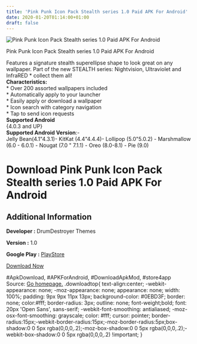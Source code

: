 ```yaml
---
title: 'Pink Punk Icon Pack Stealth series 1.0 Paid APK For Android'
date: 2020-01-20T01:14:00+01:00
draft: false
---
```


![Pink Punk Icon Pack Stealth series 1.0 Paid APK For Android](https://i1.wp.com/apkhome.net/wp-content/uploads/2020/01/Pink-Punk-Icon-Pack-Stealth-series-1.0-Paid.png "Pink Punk Icon Pack Stealth series 1.0 Paid APK For Android")

  

Pink Punk Icon Pack Stealth series 1.0 Paid APK For Android

Features a signature stealth superellipse shape to look great on any wallpaper. Part of the new STEALTH series: Nightvision, Ultraviolet and InfraRED \* collect them all!  
**Characteristics:**  
\* Over 200 assorted wallpapers included  
\* Automatically apply to your launcher  
\* Easily apply or download a wallpaper  
\* Icon search with category navigation  
\* Tap to send icon requests  
**Supported Android**  
{4.0.3 and UP}  
**Supported Android Version**:-  
Jelly Bean(4.1"4.3.1)- KitKat (4.4"4.4.4)- Lollipop (5.0"5.0.2) - Marshmallow (6.0 - 6.0.1) - Nougat (7.0 " 7.1.1) - Oreo (8.0-8.1) - Pie (9.0)

Download Pink Punk Icon Pack Stealth series 1.0 Paid APK For Android
====================================================================

Additional Information
----------------------

**Developer :** DrumDestroyer Themes

**Version :** 1.0

**Google Play :** [PlayStore](https://play.google.com/store/apps/details?id=hot.pink.icons.ddt)

  

[Download Now](https://store4app.co/post/pink-punk-icon-pack-stealth-series-1-0-paid-apk-for-android_1579456143)

  
#ApkDownload, #APKForAndroid, #DownloadApkMod, #store4app  
Source: [Go homepage.](https://store4app.co/post/pink-punk-icon-pack-stealth-series-1-0-paid-apk-for-android_1579456143) .downloadtop{ text-align:center; -webkit-appearance: none; -moz-appearance: none; appearance: none; width: 100%; padding: 9px 9px 11px 13px; background-color: #0EBD3F; border: none; color:#fff; border-radius: 3px; outline: none; font-weight;bold; font: 20px 'Open Sans', sans-serif; -webkit-font-smoothing: antialiased; -moz-osx-font-smoothing: grayscale; color: #fff; cursor: pointer; border-radius:15px;-webkit-border-radius:15px;-moz-border-radius:5px;box-shadow:0 0 5px rgba(0,0,0,.2);-moz-box-shadow:0 0 5px rgba(0,0,0,.2);-webkit-box-shadow:0 0 5px rgba(0,0,0,.2) !important; }